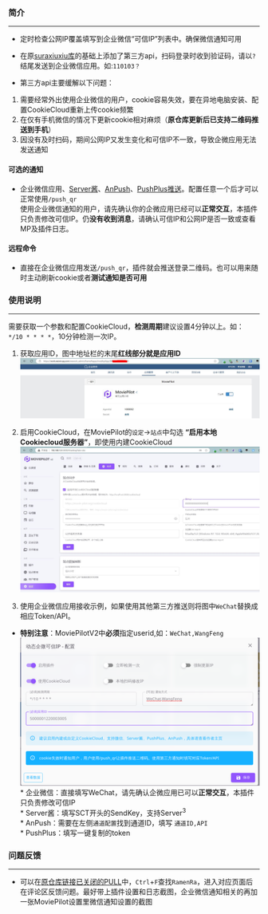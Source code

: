 ### 简介 
***
* 定时检查公网IP覆盖填写到企业微信“可信IP”列表中。确保微信通知可用
* 在原[suraxiuxiu库](https://github.com/suraxiuxiu/MoviePilot-Plugins/)的基础上添加了第三方api，扫码登录时收到验证码，请以`?`结尾发送到企业微信应用。如:`110103？`

* 第三方api主要缓解以下问题：

1. 需要经常外出使用企业微信的用户，cookie容易失效，要在异地电脑安装、配置CookieCloud重新上传cookie频繁
2. 在仅有手机微信的情况下更新cookie相对麻烦（**原仓库更新后已支持二维码推送到手机**）
3. 因没有及时扫码，期间公网IP又发生变化和可信IP不一致，导致企微应用无法发送通知




#### 可选的通知
* 企业微信应用、[Server酱](https://sct.ftqq.com/sendkey)、[AnPush](https://anpush.com/push/tool)、[PushPlus推送](https://www.pushplus.plus/push1.html)。配置任意一个后才可以正常使用`/push_qr`<br>
使用企业微信通知的用户，请先确认你的企微应用已经可以**正常交互**，本插件只负责修改可信IP。仍**没有收到消息**，请确认可信IP和公网IP是否一致或查看MP及插件日志。

#### 远程命令
* 直接在企业微信应用发送`/push_qr`，插件就会推送登录二维码。也可以用来随时主动刷新cookie或者**测试通知是否可用**


### 使用说明
***
需要获取一个参数和配置CookieCloud，**检测周期**建议设置4分钟以上。如： ` */10 * * * *`，10分钟检测一次IP。

1. 获取应用ID，图中地址栏的末尾**红线部分就是应用ID**
![image](https://github.com/RamenRa/MoviePilot-Plugins/blob/main/docs/%E5%BA%94%E7%94%A8ID.JPG)

2. 启用CookieCloud，在MoviePilot的`设定`→`站点`中勾选 **“启用本地Cookiecloud服务器”**，即使用内建CookieCloud
![image](https://github.com/RamenRa/MoviePilot-Plugins/blob/main/docs/CC.JPG)

3. 使用企业微信应用接收示例，如果使用其他第三方推送则将图中`WeChat`替换成相应Token/API。<br>
- **特别注意**：MoviePilotV2中**必须**指定userid,如：`WeChat,WangFeng`<br>
![image](https://github.com/RamenRa/MoviePilot-Plugins/blob/main/docs/%E5%B1%8F%E5%B9%95%E6%88%AA%E5%9B%BE_20241115_005530.png) <br>
\* 企业微信：直接填写WeChat，请先确认企微应用已可以**正常交互**，本插件只负责修改可信IP <br>
\* Server酱：填写SCT开头的SendKey，支持Server<sup>3</sup> <br>
\* AnPush：需要在左侧`通道配置`找到通道ID，填写 `通道ID,API` <br>
\* PushPlus：填写一键复制的token <br>


### 问题反馈
***
* 可以在[原仓库链接已关闭的PULL](https://github.com/jxxghp/MoviePilot-Plugins/pulls?q=is%3Apr+is%3Aclosed)中，`Ctrl`+`F`查找`RamenRa`，进入对应页面后在评论区反馈问题。最好带上插件设置和日志截图，企业微信通知相关的再加一张MoviePilot设置里微信通知设置的截图

